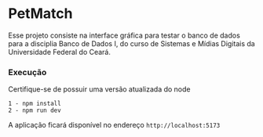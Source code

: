 # PetMatch

Esse projeto consiste na interface gráfica para testar o banco de dados para a disciplia Banco de Dados I, do curso de Sistemas e Mídias Digitais da Universidade Federal do Ceará.

### Execução
Certifique-se de possuir uma versão atualizada do node
```
1 - npm install
2 - npm run dev
```

A aplicação ficará disponível no endereço `http://localhost:5173` 
